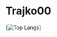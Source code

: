 # Trajko00
[![Top Langs](github-readme-stats-blush-psi.vercel.app/api/top-langs/?username=Trajko00&layout=compact&count_private=true)]

